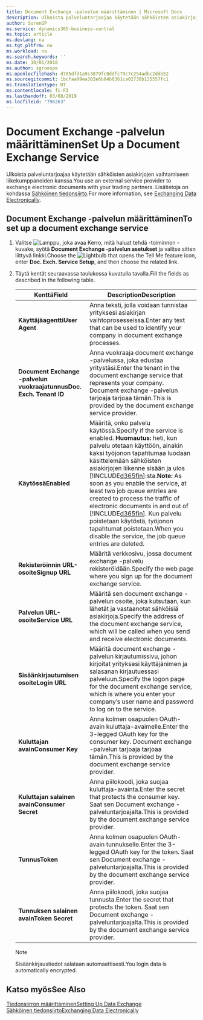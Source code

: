 ```yaml
---
title: Document Exchange -palvelun määrittäminen | Microsoft Docs
description: Ulkoista palveluntarjoajaa käytetään sähköisten asiakirjojen vaihtamiseen liikekumppaneiden kanssa.
author: SorenGP
ms.service: dynamics365-business-central
ms.topic: article
ms.devlang: na
ms.tgt_pltfrm: na
ms.workload: na
ms.search.keywords: ''
ms.date: 10/01/2018
ms.author: sgroespe
ms.openlocfilehash: d785dfd1a9c3879fc0ddfc79c7c254adbc2ddb52
ms.sourcegitcommit: 1bcfaa99ea302e6b84b8361ca02730b135557fc1
ms.translationtype: HT
ms.contentlocale: fi-FI
ms.lasthandoff: 03/08/2019
ms.locfileid: "796263"
---
```

# <a name="set-up-a-document-exchange-service"></a><span data-ttu-id="5e40a-103">Document Exchange -palvelun määrittäminen</span><span class="sxs-lookup"><span data-stu-id="5e40a-103">Set Up a Document Exchange Service</span></span>
<span data-ttu-id="5e40a-104">Ulkoista palveluntarjoajaa käytetään sähköisten asiakirjojen vaihtamiseen liikekumppaneiden kanssa.</span><span class="sxs-lookup"><span data-stu-id="5e40a-104">You use an external service provider to exchange electronic documents with your trading partners.</span></span> <span data-ttu-id="5e40a-105">Lisätietoja on kohdassa [Sähköinen tiedonsiirto](across-data-exchange.md).</span><span class="sxs-lookup"><span data-stu-id="5e40a-105">For more information, see [Exchanging Data Electronically](across-data-exchange.md).</span></span>  

## <a name="to-set-up-a-document-exchange-service"></a><span data-ttu-id="5e40a-106">Document Exchange -palvelun määrittäminen</span><span class="sxs-lookup"><span data-stu-id="5e40a-106">To set up a document exchange service</span></span>  
1. <span data-ttu-id="5e40a-107">Valitse ![Lamppu, joka avaa Kerro, mitä haluat tehdä -toiminnon](media/ui-search/search_small.png "Kerro, mitä haluat tehdä") -kuvake, syötä **Document Exchange -palvelun asetukset** ja valitse sitten liittyvä linkki.</span><span class="sxs-lookup"><span data-stu-id="5e40a-107">Choose the ![Lightbulb that opens the Tell Me feature](media/ui-search/search_small.png "Tell me what you want to do") icon, enter **Doc. Exch. Service Setup**, and then choose the related link.</span></span>  
2. <span data-ttu-id="5e40a-108">Täytä kentät seuraavassa taulukossa kuvatulla tavalla.</span><span class="sxs-lookup"><span data-stu-id="5e40a-108">Fill the fields as described in the following table.</span></span>  

    |<span data-ttu-id="5e40a-109">Kenttä</span><span class="sxs-lookup"><span data-stu-id="5e40a-109">Field</span></span>|<span data-ttu-id="5e40a-110">Description</span><span class="sxs-lookup"><span data-stu-id="5e40a-110">Description</span></span>|  
    |---------------------------------|---------------------------------------|  
    |<span data-ttu-id="5e40a-111">**Käyttäjäagentti**</span><span class="sxs-lookup"><span data-stu-id="5e40a-111">**User Agent**</span></span>|<span data-ttu-id="5e40a-112">Anna teksti, jolla voidaan tunnistaa yrityksesi asiakirjan vaihtoprosesseissa.</span><span class="sxs-lookup"><span data-stu-id="5e40a-112">Enter any text that can be used to identify your company in document exchange processes.</span></span>|  
    |<span data-ttu-id="5e40a-113">**Document Exchange -palvelun vuokraajatunnus**</span><span class="sxs-lookup"><span data-stu-id="5e40a-113">**Doc. Exch. Tenant ID**</span></span>|<span data-ttu-id="5e40a-114">Anna vuokraaja document exchange -palvelussa, joka edustaa yritystäsi.</span><span class="sxs-lookup"><span data-stu-id="5e40a-114">Enter the tenant in the document exchange service that represents your company.</span></span> <span data-ttu-id="5e40a-115">Document exchange -palvelun tarjoaja tarjoaa tämän.</span><span class="sxs-lookup"><span data-stu-id="5e40a-115">This is provided by the document exchange service provider.</span></span>|  
    |<span data-ttu-id="5e40a-116">**Käytössä**</span><span class="sxs-lookup"><span data-stu-id="5e40a-116">**Enabled**</span></span>|<span data-ttu-id="5e40a-117">Määritä, onko palvelu käytössä.</span><span class="sxs-lookup"><span data-stu-id="5e40a-117">Specify if the service is enabled.</span></span> <span data-ttu-id="5e40a-118">**Huomautus:** heti, kun palvelu otetaan käyttöön, ainakin kaksi työjonon tapahtumaa luodaan käsittelemään sähköisten asiakirjojen liikenne sisään ja ulos [!INCLUDE[d365fin](includes/d365fin_md.md)]:sta.</span><span class="sxs-lookup"><span data-stu-id="5e40a-118">**Note:**  As soon as you enable the service, at least two job queue entries are created to process the traffic of electronic documents in and out of [!INCLUDE[d365fin](includes/d365fin_md.md)].</span></span> <span data-ttu-id="5e40a-119">Kun palvelu poistetaan käytöstä, työjonon tapahtumat poistetaan.</span><span class="sxs-lookup"><span data-stu-id="5e40a-119">When you disable the service, the job queue entries are deleted.</span></span>|  
    |<span data-ttu-id="5e40a-120">**Rekisteröinnin URL-osoite**</span><span class="sxs-lookup"><span data-stu-id="5e40a-120">**Signup URL**</span></span>|<span data-ttu-id="5e40a-121">Määritä verkkosivu, jossa document exchange -palvelu rekisteröidään.</span><span class="sxs-lookup"><span data-stu-id="5e40a-121">Specify the web page where you sign up for the document exchange service.</span></span>|  
    |<span data-ttu-id="5e40a-122">**Palvelun URL-osoite**</span><span class="sxs-lookup"><span data-stu-id="5e40a-122">**Service URL**</span></span>|<span data-ttu-id="5e40a-123">Määritä sen document exchange -palvelun osoite, joka kutsutaan, kun lähetät ja vastaanotat sähköisiä asiakirjoja.</span><span class="sxs-lookup"><span data-stu-id="5e40a-123">Specify the address of the document exchange service, which will be called when you send and receive electronic documents.</span></span>|  
    |<span data-ttu-id="5e40a-124">**Sisäänkirjautumisen osoite**</span><span class="sxs-lookup"><span data-stu-id="5e40a-124">**Login URL**</span></span>|<span data-ttu-id="5e40a-125">Määritä document exchange -palvelun kirjautumissivu, johon kirjoitat yrityksesi käyttäjänimen ja salasanan kirjautuessasi palveluun.</span><span class="sxs-lookup"><span data-stu-id="5e40a-125">Specify the logon page for the document exchange service, which is where you enter your company’s user name and password to log on to the service.</span></span>|  
    |<span data-ttu-id="5e40a-126">**Kuluttajan avain**</span><span class="sxs-lookup"><span data-stu-id="5e40a-126">**Consumer Key**</span></span>|<span data-ttu-id="5e40a-127">Anna kolmen osapuolen OAuth-avain kuluttaja-avaimelle.</span><span class="sxs-lookup"><span data-stu-id="5e40a-127">Enter the 3-legged OAuth key for the consumer key.</span></span> <span data-ttu-id="5e40a-128">Document exchange -palvelun tarjoaja tarjoaa tämän.</span><span class="sxs-lookup"><span data-stu-id="5e40a-128">This is provided by the document exchange service provider.</span></span>|  
    |<span data-ttu-id="5e40a-129">**Kuluttajan salainen avain**</span><span class="sxs-lookup"><span data-stu-id="5e40a-129">**Consumer Secret**</span></span>|<span data-ttu-id="5e40a-130">Anna piilokoodi, joka suojaa kuluttaja-avainta.</span><span class="sxs-lookup"><span data-stu-id="5e40a-130">Enter the secret that protects the consumer key.</span></span> <span data-ttu-id="5e40a-131">Saat sen Document exchange -palveluntarjoajalta.</span><span class="sxs-lookup"><span data-stu-id="5e40a-131">This is provided by the document exchange service provider.</span></span>|  
    |<span data-ttu-id="5e40a-132">**Tunnus**</span><span class="sxs-lookup"><span data-stu-id="5e40a-132">**Token**</span></span>|<span data-ttu-id="5e40a-133">Anna kolmen osapuolen OAuth-avain tunnukselle.</span><span class="sxs-lookup"><span data-stu-id="5e40a-133">Enter the 3-legged OAuth key for the token.</span></span> <span data-ttu-id="5e40a-134">Saat sen Document exchange -palveluntarjoajalta.</span><span class="sxs-lookup"><span data-stu-id="5e40a-134">This is provided by the document exchange service provider.</span></span>|  
    |<span data-ttu-id="5e40a-135">**Tunnuksen salainen avain**</span><span class="sxs-lookup"><span data-stu-id="5e40a-135">**Token Secret**</span></span>|<span data-ttu-id="5e40a-136">Anna piilokoodi, joka suojaa tunnusta.</span><span class="sxs-lookup"><span data-stu-id="5e40a-136">Enter the secret that protects the token.</span></span> <span data-ttu-id="5e40a-137">Saat sen Document exchange -palveluntarjoajalta.</span><span class="sxs-lookup"><span data-stu-id="5e40a-137">This is provided by the document exchange service provider.</span></span>|  

    > [!NOTE]  
    > <span data-ttu-id="5e40a-138">Sisäänkirjaustiedot salataan automaattisesti.</span><span class="sxs-lookup"><span data-stu-id="5e40a-138">You login data is automatically encrypted.</span></span>

## <a name="see-also"></a><span data-ttu-id="5e40a-139">Katso myös</span><span class="sxs-lookup"><span data-stu-id="5e40a-139">See Also</span></span>  
[<span data-ttu-id="5e40a-140">Tiedonsiirron määrittäminen</span><span class="sxs-lookup"><span data-stu-id="5e40a-140">Setting Up Data Exchange</span></span>](across-set-up-data-exchange.md)  
[<span data-ttu-id="5e40a-141">Sähköinen tiedonsiirto</span><span class="sxs-lookup"><span data-stu-id="5e40a-141">Exchanging Data Electronically</span></span>](across-data-exchange.md)
